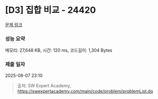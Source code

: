 # [D3] 집합 비교 - 24420 

[문제 링크](https://swexpertacademy.com/main/code/problem/problemDetail.do?contestProbId=AZcKaddqidnHBITY) 

### 성능 요약

메모리: 27,648 KB, 시간: 120 ms, 코드길이: 1,304 Bytes

### 제출 일자

2025-08-07 23:10



> 출처: SW Expert Academy, https://swexpertacademy.com/main/code/problem/problemList.do